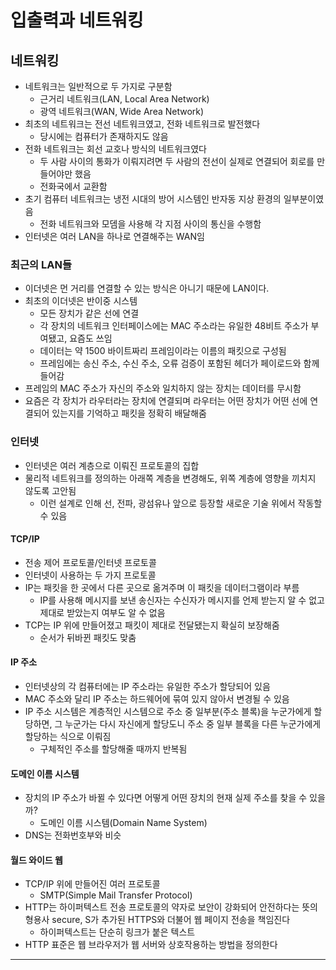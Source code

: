 # 입출력과 네트워킹

## 네트워킹

- 네트워크는 일반적으로 두 가지로 구분함
  - 근거리 네트워크(LAN, Local Area Network)
  - 광역 네트워크(WAN, Wide Area Network)
- 최초의 네트워크는 전선 네트워크였고, 전화 네트워크로 발전했다
  - 당시에는 컴퓨터가 존재하지도 않음
- 전화 네트워크는 회선 교호나 방식의 네트워크였다
  - 두 사람 사이의 통화가 이뤄지려면 두 사람의 전선이 실제로 연결되어 회로를 만들어야만 했음
  - 전화국에서 교환함
- 초기 컴퓨터 네트워크는 냉전 시대의 방어 시스템인 반자동 지상 환경의 일부분이였음
  - 전화 네트워크와 모뎀을 사용해 각 지점 사이의 통신을 수행함
- 인터넷은 여러 LAN을 하나로 연결해주는 WAN임

### 최근의 LAN들

- 이더넷은 먼 거리를 연결할 수 있는 방식은 아니기 때문에 LAN이다.
- 최초의 이더넷은 반이중 시스템
  - 모든 장치가 같은 선에 연결
  - 각 장치의 네트워크 인터페이스에는 MAC 주소라는 유일한 48비트 주소가 부여됐고, 요즘도 쓰임
  - 데이터는 약 1500 바이트짜리 프레임이라는 이름의 패킷으로 구성됨
  - 프레임에는 송신 주소, 수신 주소, 오류 검증이 포함된 헤더가 페이로드와 함께 들어감
- 프레임의 MAC 주소가 자신의 주소와 일치하지 않는 장치는 데이터를 무시함
- 요즘은 각 장치가 라우터라는 장치에 연결되며 라우터는 어떤 장치가 어떤 선에 연결되어 있는지를 기억하고 패킷을 정확히 배달해줌

### 인터넷

- 인터넷은 여러 계층으로 이뤄진 프로토콜의 집합
- 물리적 네트워크를 정의하는 아래쪽 계층을 변경해도, 위쪽 계층에 영향을 끼치지 않도록 고안됨
    - 이런 설계로 인해 선, 전파, 광섬유나 앞으로 등장할 새로운 기술 위에서 작동할 수 있음

#### TCP/IP

- 전송 제어 프로토콜/인터넷 프로토콜
- 인터넷이 사용하는 두 가지 프로토콜
- IP는 패킷을 한 곳에서 다른 곳으로 옮겨주며 이 패킷을 데이터그램이라 부름
  - IP를 사용해 메시지를 보낸 송신자는 수신자가 메시지를 언제 받는지 알 수 없고 제대로 받았는지 여부도 알 수 없음
- TCP는 IP 위에 만들어졌고 패킷이 제대로 전달됐는지 확실히 보장해줌
  - 순서가 뒤바뀐 패킷도 맞춤

#### IP 주소

- 인터넷상의 각 컴퓨터에는 IP 주소라는 유일한 주소가 할당되어 있음
- MAC 주소와 달리 IP 주소는 하드웨어에 묶여 있지 않아서 변경될 수 있음
- IP 주소 시스템은 계층적인 시스템으로 주소 중 일부분(주소 블록)을 누군가에게 할당하면, 그 누군가는 다시 자신에게 할당도니 주소 중 일부 블록을
다른 누군가에게 할당하는 식으로 이뤄짐
  - 구체적인 주소를 할당해줄 때까지 반복됨

#### 도메인 이름 시스템

- 장치의 IP 주소가 바뀔 수 있다면 어떻게 어떤 장치의 현재 실제 주소를 찾을 수 있을까?
  - 도메인 이름 시스템(Domain Name System)
- DNS는 전화번호부와 비슷

#### 월드 와이드 웹

- TCP/IP 위에 만들어진 여러 프로토콜
  - SMTP(Simple Mail Transfer Protocol)
- HTTP는 하이퍼텍스트 전송 프로토콜의 약자로 보안이 강화되어 안전하다는 뜻의 형용사 secure, S가 추가된 HTTPS와 더불어 웹 페이지 전송을 책임진다
  - 하이퍼텍스트는 단순히 링크가 붙은 텍스트
- HTTP 표준은 웹 브라우저가 웹 서버와 상호작용하는 방법을 정의한다

------------------

